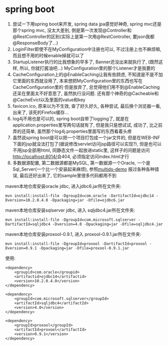 # spring boot

1. 尝试一下用spring boot来开发, spring data jpa感觉好神奇, spring mvc还是那个spring mvc, 没太大差别,
倒是第一次发现@Controller和@RestController的区别(实际上是第一次用@RestController, 要json我都@ResponseBody了...)
1. LoginFilter即使不在MyConfiguration中注册也可以, 不过注册上也不麻烦嘛, 而且想不用的时候enable掉就可以了
1. StartupListener执行的比我想象的早多了, Banner还没出来就执行了, (既然这样, 所以, 你就打酱油吧...) MyConfiguration里的那个Listener才是我要的
1. CacheConfiguration上的@EnableCaching让我有些顾虑, 不知道是不是不加它里面的东西就没用了, 本来想把MyConfiguration里的东西也写在CacheConfiguration里的
但是放弃了, 总觉得他们用不到@EnableCaching还呆在里面太不好意思了, 虽然执行没问题. 还有那个神奇的@Cacheable和@CacheEvict以及里面的value和key
1. favicon.ico, 原来以为不生效, 查了好久好久, 各种尝试, 最后换个浏览器一看, 出来了, 该死的Firefox缓存...
1. log4j不用也是可以的, spring boot自带了logging了, 就是在application.properties里写两句话就有了, 但是我只是想试试,
成功了, 比之前弄的还简单, 虽然那个log4j.properties里面写的东西看着头疼
1. 虽然说spring boot是可以把一个项目打包成一个jar文件的, 但是在WEB-INF下面的jsp就没法打包了(据说修改servlet访问jsp路径可以实现?),
但是也可以不用jsp全部用html, 同静态文件一起放进static里, 这样子的问题是访问[http://localhost:8014/]("http://localhost:8014/","")会404, 
必须指定访问index.html才行
1. 多数据源配置, 第二数据源都是MySQL, 第一数据源一个Oracle, 一个是Sql_Server(一个比一个安装起来麻烦), 参照[multids-demo]("https://github.com/gratiartis/multids-demo","")
报过各种各种错误, 最后还好出来了, 它的sample里很多代码都用不到

maven本地仓库安装oracle jdbc, 进入jdbc6.jar所在文件夹:

`mvn install:install-file -DgroupId=com.oracle -DartifactId=ojdbc14 -Dversion=10.2.0.4.0 -Dpackaging=jar -Dfile=ojdbc6.jar`

maven本地仓库安装sqlserver jdbc, 进入 sqljdbc4.jar所在文件夹:

`mvn install:install-file -DgroupId=com.microsoft.sqlserver -DartifactId=sqljdbc4 -Dversion=4.0 -Dpackaging=jar -Dfile=sqljdbc4.jar`

maven本地仓库安装proxool-0.9.1, 进入 proxool-0.9.1.jar所在文件夹:

`mvn install:install-file -DgroupId=proxool -DartifactId=proxool -Dversion=0.9.1 -Dpackaging=jar -Dfile=proxool-0.9.1.jar`

使用:

```
<dependency>
	<groupid>com.oracle</groupid>
	<artifactid>ojdbc14</artifactid>
	<version>10.2.0.4.0</version>
</dependency>

<dependency>
    <groupId>com.microsoft.sqlserver</groupId>
    <artifactId>sqljdbc4</artifactId>
    <version>4.0</version>
</dependency>

<dependency>
	<groupId>proxool</groupId>
	<artifactId>proxool</artifactId>
	<version>0.9.1</version>
</dependency>
```